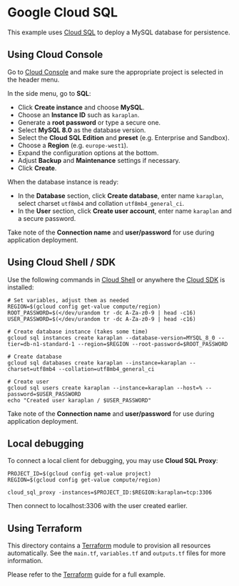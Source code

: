 # Google Cloud SQL

This example uses [Cloud SQL](https://cloud.google.com/sql/) to deploy a MySQL database for persistence.

## Using Cloud Console

Go to [Cloud Console](https://console.cloud.google.com) and make sure the appropriate project is selected in the header menu.

In the side menu, go to **SQL**:
* Click **Create instance** and choose **MySQL**.
* Choose an **Instance ID** such as `karaplan`.
* Generate a **root password** or type a secure one.
* Select **MySQL 8.0** as the database version.
* Select the **Cloud SQL Edition** and **preset** (e.g. Enterprise and Sandbox).
* Choose a **Region** (e.g. `europe-west1`).
* Expand the configuration options at the bottom.
* Adjust **Backup** and **Maintenance** settings if necessary.
* Click **Create**.

When the database instance is ready:
* In the **Database** section, click **Create database**, enter name `karaplan`, select charset `utf8mb4` and collation `utf8mb4_general_ci`.
* In the **User** section, click **Create user account**, enter name `karaplan` and a secure password.

Take note of the **Connection name** and **user/password** for use during application deployment.

## Using Cloud Shell / SDK

Use the following commands in [Cloud Shell](https://cloud.google.com/shell/) or anywhere the [Cloud SDK](https://cloud.google.com/sdk/) is installed:

    # Set variables, adjust them as needed
    REGION=$(gcloud config get-value compute/region)
    ROOT_PASSWORD=$(</dev/urandom tr -dc A-Za-z0-9 | head -c16)
    USER_PASSWORD=$(</dev/urandom tr -dc A-Za-z0-9 | head -c16)

    # Create database instance (takes some time)
    gcloud sql instances create karaplan --database-version=MYSQL_8_0 --tier=db-n1-standard-1 --region=$REGION --root-password=$ROOT_PASSWORD

    # Create database
    gcloud sql databases create karaplan --instance=karaplan --charset=utf8mb4 --collation=utf8mb4_general_ci

    # Create user
    gcloud sql users create karaplan --instance=karaplan --host=% --password=$USER_PASSWORD
    echo "Created user karaplan / $USER_PASSWORD"

Take note of the **Connection name** and **user/password** for use during application deployment.

## Local debugging

To connect a local client for debugging, you may use **Cloud SQL Proxy**:

    PROJECT_ID=$(gcloud config get-value project)
    REGION=$(gcloud config get-value compute/region)

    cloud_sql_proxy -instances=$PROJECT_ID:$REGION:karaplan=tcp:3306

Then connect to localhost:3306 with the user created earlier.

## Using Terraform

This directory contains a [Terraform](https://terraform.io) module to provision all resources automatically. See the `main.tf`, `variables.tf` and `outputs.tf` files for more information.

Please refer to the [Terraform](../terraform) guide for a full example.
